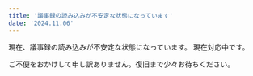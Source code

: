 ```yaml
---
title: '議事録の読み込みが不安定な状態になっています'
date: '2024.11.06'
---
```


現在、議事録の読み込みが不安定な状態になっています。
現在対応中です。

ご不便をおかけして申し訳ありません。復旧まで少々お待ちください。
